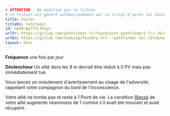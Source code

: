 ```yaml
---
# ATTENTION : Ne modifiez pas ce fichier
# Ce fichier est généré automatiquement par un script d'après les données du module Foundry VTT officiel et de sa traduction
title: Feuler
titleEn: Caterwaul
id: nePEcAp7lTL35uyx
urlFr: https://gitlab.com/pathfinder-fr/foundryvtt-pathfinder2-fr/-/blob/master/data/feats/nePEcAp7lTL35uyx.htm
urlEn: https://gitlab.com/hooking/foundry-vtt---pathfinder-2e/-/blob/master/packs/data/feats.db/caterwaul.json
layout: dons
---
```

**Fréquence** une fois par jour

**Déclencheur** Un allié dans les 9 m devrait être réduit à 0 PV mais pas immédiatement tué.

Vous lancez un miaulement d'avertissement au visage de l'adversité, rappelant votre compagnon du bord de l'inconscience.

Votre allié ne tombe pas et reste à 1 Point de vie. La condition [Blessé](../conditions/blessé.md) de votre allié augmente néanmoins de 1 comme s'il avait été mourant et avait récupéré.
